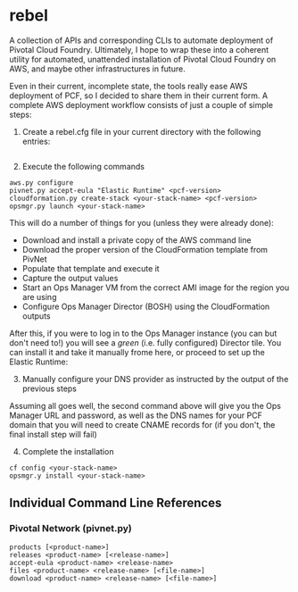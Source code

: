# rebel

A collection of APIs and corresponding CLIs to automate deployment of Pivotal Cloud Foundry.
Ultimately, I hope to wrap these into a coherent utility for automated, unattended installation
of Pivotal Cloud Foundry on AWS, and maybe other infrastructures in future.

Even in their current, incomplete state, the tools really ease AWS deployment of PCF, so I
decided to share them in their current form. A complete AWS deployment workflow consists of
just a couple of simple steps:

1. Create a rebel.cfg file in your current directory with the following entries:
```
```

2. Execute the following commands

```
aws.py configure
pivnet.py accept-eula "Elastic Runtime" <pcf-version>
cloudformation.py create-stack <your-stack-name> <pcf-version>
opsmgr.py launch <your-stack-name>
```

This will do a number of things for you (unless they were already done):
- Download and install a private copy of the AWS command line
- Download the proper version of the CloudFormation template from PivNet
- Populate that template and execute it
- Capture the output values
- Start an Ops Manager VM from the correct AMI image for the region you are using
- Configure Ops Manager Director (BOSH) using the CloudFormation outputs

After this, if you were to log in to the Ops Manager instance (you can but don't need to!)
you will see a *green* (i.e. fully configured) Director tile. You can install it and take
it manually frome here, or proceed to set up the Elastic Runtime:

3. Manually configure your DNS provider as instructed by the output of the previous steps

Assuming all goes well, the second command above will give you the Ops Manager URL and password, as well as
the DNS names for your PCF domain that you will need to create CNAME records for (if you don't, the
final install step will fail)

4. Complete the installation

```
cf config <your-stack-name>
opsmgr.y install <your-stack-name>
```

## Individual Command Line References

### Pivotal Network (pivnet.py)

```
products [<product-name>]
releases <product-name> [<release-name>]
accept-eula <product-name> <release-name>
files <product-name> <release-name> [<file-name>]
download <product-name> <release-name> [<file-name>]
```

